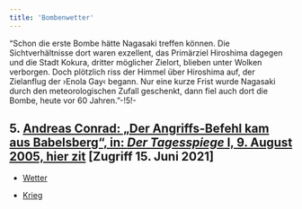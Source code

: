 ```yaml
---
title: 'Bombenwetter'
---
```


“Schon die erste Bombe hätte Nagasaki treffen können. Die Sichtverhältnisse dort waren exzellent, das Primärziel Hiroshima dagegen und die Stadt Kokura, dritter möglicher Zielort, blieben unter Wolken verborgen. Doch plötzlich riss der Himmel über Hiroshima auf, der Zielanflug der ›Enola Gay‹ begann. Nur eine kurze Frist wurde Nagasaki durch den meteorologischen Zufall geschenkt, dann fiel auch dort die Bombe, heute vor 60 Jahren.”-!5!-
## **5.** [Andreas Conrad: „Der Angriffs-Befehl kam aus Babelsberg“, in: _Der Tagesspiege_ l, 9. August 2005, hier zit](https://www.tagesspiegel.de/berlin/der-angriffs-befehl-kam-aus-babelsberg/631760.html) [Zugriff 15. Juni 2021]

* [Wetter](Weather_de)

* [Krieg](War_de)




